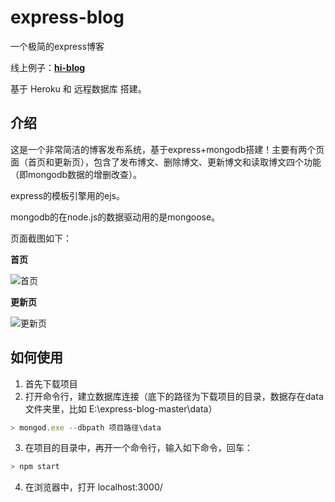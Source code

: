 # express-blog

一个极简的express博客

线上例子：**[hi-blog](https://hi-blog.herokuapp.com/)**

基于 Heroku 和 远程数据库 搭建。

## 介绍
这是一个非常简洁的博客发布系统，基于express+mongodb搭建！主要有两个页面（首页和更新页），包含了发布博文、删除博文、更新博文和读取博文四个功能（即mongodb数据的增删改查）。

express的模板引擎用的ejs。

mongodb的在node.js的数据驱动用的是mongoose。

页面截图如下：

**首页**

![首页](https://joy-yi0905.github.io/express-blog/public/images/index.jpg) 

**更新页**

![更新页](https://joy-yi0905.github.io/express-blog/public/images/update.jpg) 

## 如何使用
1. 首先下载项目     
2. 打开命令行，建立数据库连接（底下的路径为下载项目的目录，数据存在data文件夹里，比如 E:\express-blog-master\data）
```javascript
> mongod.exe --dbpath 项目路径\data
```
3. 在项目的目录中，再开一个命令行，输入如下命令，回车：
```javascript
> npm start
```
4. 在浏览器中，打开 localhost:3000/ 

